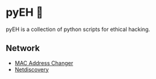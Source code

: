 # pyEH :snake:		

pyEH is a collection of python scripts for ethical hacking.

## Network

* [MAC Address Changer](https://github.com/lulzeDD/python-tools/blob/main/mac_changer.py)
* [Netdiscovery](https://github.com/lulzeDD/pyEH/blob/main/netdiscovery.py)

